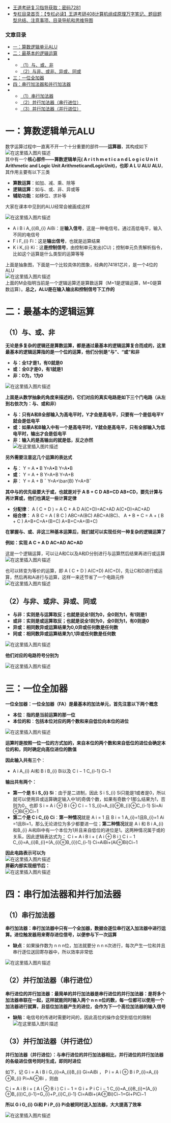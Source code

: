  

- [王道考研复习指导获取：密码7281](https://url18.ctfile.com/f/22722418-803125355-edf378?p=7281)
- [专栏目录首页：【专栏必读】王道考研408计算机组成原理万字笔记、题目题型总结、注意事项、目录导航和思维导图](https://zhangxing-tech.blog.csdn.net/article/details/120664162?spm=1001.2014.3001.5502)

### 文章目录

- [一：算数逻辑单元ALU](#ALU_6)
- [二：最基本的逻辑运算](#_28)
- - [（1）与、或、非](#1_29)
  - [（2）与非、或非、异或、同或](#2_72)
- [三：一位全加器](#_90)
- [四：串行加法器和并行加法器](#_119)
- - [（1）串行加法器](#1_120)
  - [（2）并行加法器（串行进位）](#2_135)
  - [（3）并行加法器（并行进位）](#3_145)

# 一：算数逻辑单元ALU

数字运算过程中一直离不开一个十分重要的部件——**运算器**，其构成如下  
![在这里插入图片描述](https://ziquyun.com/main/csdn/img?url=https%3A%2F%2Fimg-blog.csdnimg.cn%2Fe840466ca8d94b188c0acb269cb6eb22.png%3Fx-oss-process%3Dimage%2Fwatermark%2Ctype_ZmFuZ3poZW5naGVpdGk%2Cshadow_10%2Ctext_aHR0cHM6Ly9ibG9nLmNzZG4ubmV0L3FxXzM5MTgzMDM0%2Csize_16%2Ccolor_FFFFFF%2Ct_70&rfUrl=https%3A%2F%2Fzhangxing-tech.blog.csdn.net%2Farticle%2Fdetails%2F119643250)  
其中有一个**核心部件——算数逻辑单元\( A r i t h m e t i c a n d L o g i c U n i t Arithmetic and Logic Unit ArithmeticandLogicUnit\)，也即 A L U ALU ALU**，其作用主要有以下三类

- **算数运算**：如加、减、乘、除等
- **逻辑运算**：如与、或、非、异或等
- **辅助功能**：如移位、求补等

大家在课本中见到的ALU经常会被画成这样

![在这里插入图片描述](https://ziquyun.com/main/csdn/img?url=https%3A%2F%2Fimg-blog.csdnimg.cn%2F8b7df7c50ebb4e7db86d1e6421bc074c.png%3Fx-oss-process%3Dimage%2Fwatermark%2Ctype_ZmFuZ3poZW5naGVpdGk%2Cshadow_10%2Ctext_aHR0cHM6Ly9ibG9nLmNzZG4ubmV0L3FxXzM5MTgzMDM0%2Csize_16%2Ccolor_FFFFFF%2Ct_70&rfUrl=https%3A%2F%2Fzhangxing-tech.blog.csdn.net%2Farticle%2Fdetails%2F119643250)

- A i B i A\_\{i\}B\_\{i\} Ai​Bi​：是**输入信号**，这是一种电信号。通过高低电平，输入不同的电信号
- F i F\_\{i\} Fi​：这是**输出信号**，也就是运算结果
- K i K\_\{i\} Ki​：这**是控制信号**，由控制单元发出\(CU\)；控制单元负责解析指令，比如这个运算是什么类型的运算等等

上面是抽象图，下面是一个比较具体的图象，经典的74181芯片，是一个4位的ALU  
![在这里插入图片描述](https://ziquyun.com/main/csdn/img?url=https%3A%2F%2Fimg-blog.csdnimg.cn%2Fcc9fda42c8944195b9d714352d1c257e.png%3Fx-oss-process%3Dimage%2Fwatermark%2Ctype_ZmFuZ3poZW5naGVpdGk%2Cshadow_10%2Ctext_aHR0cHM6Ly9ibG9nLmNzZG4ubmV0L3FxXzM5MTgzMDM0%2Csize_16%2Ccolor_FFFFFF%2Ct_70&rfUrl=https%3A%2F%2Fzhangxing-tech.blog.csdn.net%2Farticle%2Fdetails%2F119643250)  
上面的M会指明当前是一个逻辑运算还是算数运算（M=1是逻辑运算，M=0是算数运算）。**总之，ALU是在输入输出和控制信号下工作的**

# 二：最基本的逻辑运算

## （1）与、或、非

**无论是多复杂的逻辑还是算数运算，都是通过最基本的逻辑运算复合而成的，这里最基本的逻辑运算指的是一个位的运算，他们分别是“与”、“或”和非**

- **与：全1才是1，有0就是0**
- **或：全0才是0，有1就是1**
- **非：0为，1为0**

![在这里插入图片描述](https://ziquyun.com/main/csdn/img?url=https%3A%2F%2Fimg-blog.csdnimg.cn%2Fcfd2eb4339f749b784ce6bd3a8ab6b03.png%3Fx-oss-process%3Dimage%2Fwatermark%2Ctype_ZmFuZ3poZW5naGVpdGk%2Cshadow_10%2Ctext_aHR0cHM6Ly9ibG9nLmNzZG4ubmV0L3FxXzM5MTgzMDM0%2Csize_16%2Ccolor_FFFFFF%2Ct_70&rfUrl=https%3A%2F%2Fzhangxing-tech.blog.csdn.net%2Farticle%2Fdetails%2F119643250)

**上面是从数学抽象的角度来描述的，它们对应的真实电路是如下三个门电路（从左到右依次为：与、或和非）**

- **与：只有A和B全部输入为高电平时，Y才会是高电平，只要有一个是低电平Y就会是低电平**
- **或：如果A和B输入中有一个是高电平时，Y就会是高电平，只有全部输入为低电平时，输出才会是低电平**
- **非：输入的是高输出的就是低，反之亦然**  
  ![在这里插入图片描述](https://ziquyun.com/main/csdn/img?url=https%3A%2F%2Fimg-blog.csdnimg.cn%2Fab096a4b82ea4f2b934ce725c9e47655.png&rfUrl=https%3A%2F%2Fzhangxing-tech.blog.csdn.net%2Farticle%2Fdetails%2F119643250)

**另外需要注意这几个运算的表达式**

- **与**： Y = A ▪ B Y=A▪B Y\=A▪B
- **或**： Y = A + B Y=A+B Y\=A+B
- **非**： Y = A + B ˉ Y=A+\\bar\{B\} Y\=A+Bˉ

**其中与的优先级要大于或，也就是对于 A B + C D AB+CD AB+CD，要先计算与再计算或，他们也满足一些计算定律**

- **分配律**： A \( C + D \) = A C + A D A\(C+D\)=AC+AD A\(C+D\)\=AC+AD
- **结合律**： A B C = A \( B C \) ABC=A\(BC\) ABC\=A\(BC\)、 A + B + C = A + \( B + C \) A+B+C=A+\(B+C\) A+B+C\=A+\(B+C\)

**在掌握与、或、非这三种基本运算后，我们就可以实现任何一种复杂的逻辑运算了**

**例如：实现 A C + A D AC+AD AC+AD**

这是一个逻辑运算，可以让A和C以及A和D分别进行与运算然后结果再进行或运算  
![在这里插入图片描述](https://ziquyun.com/main/csdn/img?url=https%3A%2F%2Fimg-blog.csdnimg.cn%2Fe1fc777c2ff340c18fb87e328cd4a312.png%3Fx-oss-process%3Dimage%2Fwatermark%2Ctype_ZmFuZ3poZW5naGVpdGk%2Cshadow_10%2Ctext_aHR0cHM6Ly9ibG9nLmNzZG4ubmV0L3FxXzM5MTgzMDM0%2Csize_16%2Ccolor_FFFFFF%2Ct_70&rfUrl=https%3A%2F%2Fzhangxing-tech.blog.csdn.net%2Farticle%2Fdetails%2F119643250)

也可以转变为等价的运算，即 A \( C + D \) A\(C+D\) A\(C+D\)，先让C和D进行或运算，然后再和A进行与运算，这样一来还节省了一个电路元件  
![在这里插入图片描述](https://ziquyun.com/main/csdn/img?url=https%3A%2F%2Fimg-blog.csdnimg.cn%2F847cb18e63e045e3b4e92aacd7b239e2.png%3Fx-oss-process%3Dimage%2Fwatermark%2Ctype_ZmFuZ3poZW5naGVpdGk%2Cshadow_10%2Ctext_aHR0cHM6Ly9ibG9nLmNzZG4ubmV0L3FxXzM5MTgzMDM0%2Csize_16%2Ccolor_FFFFFF%2Ct_70&rfUrl=https%3A%2F%2Fzhangxing-tech.blog.csdn.net%2Farticle%2Fdetails%2F119643250)

## （2）与非、或非、异或、同或

- **与非：实则是与运算取反；也就是说全1则为0，全0则为1，有1则是1**
- **或非：实则是或运算取反；也就是说全1则为0，全0则为1，有0则是0**
- **异或：相同数异或运算结果为0,0异或任何数是任何数**
- **同或：相同数异或运算结果为1,1异或任何数是任何数**

![在这里插入图片描述](https://ziquyun.com/main/csdn/img?url=https%3A%2F%2Fimg-blog.csdnimg.cn%2F390fbce6492a47fa97d77fd033e8c317.png%3Fx-oss-process%3Dimage%2Fwatermark%2Ctype_ZmFuZ3poZW5naGVpdGk%2Cshadow_10%2Ctext_aHR0cHM6Ly9ibG9nLmNzZG4ubmV0L3FxXzM5MTgzMDM0%2Csize_16%2Ccolor_FFFFFF%2Ct_70&rfUrl=https%3A%2F%2Fzhangxing-tech.blog.csdn.net%2Farticle%2Fdetails%2F119643250)

**他们对应的电路符号分别为**

![在这里插入图片描述](https://ziquyun.com/main/csdn/img?url=https%3A%2F%2Fimg-blog.csdnimg.cn%2F67e1c33414e94b959c938beec0fecdaf.png&rfUrl=https%3A%2F%2Fzhangxing-tech.blog.csdn.net%2Farticle%2Fdetails%2F119643250)

# 三：一位全加器

**一位全加器：一位全加器（FA）是最基本的加法单元，首先注意以下两个概念**

- **本位**：**指的是当前运算的那一位**
- **本位的和**：**包括本位对应的两个数和来自低位向本位的进位**

![在这里插入图片描述](https://ziquyun.com/main/csdn/img?url=https%3A%2F%2Fimg-blog.csdnimg.cn%2F79381420a2e84c388ea5e9c2ac05510a.png%3Fx-oss-process%3Dimage%2Fwatermark%2Ctype_ZmFuZ3poZW5naGVpdGk%2Cshadow_10%2Ctext_aHR0cHM6Ly9ibG9nLmNzZG4ubmV0L3FxXzM5MTgzMDM0%2Csize_16%2Ccolor_FFFFFF%2Ct_70&rfUrl=https%3A%2F%2Fzhangxing-tech.blog.csdn.net%2Farticle%2Fdetails%2F119643250)

**运算时是按照一位一位的方式加的，来自本位的两个数和来自低位的进位会确定本位的和，同时确定向高位进位的数值**

**因此输入共有三个**：

- A i A\_\{i\} Ai​和 B i B\_\{i\} Bi​以及 C i − 1 C\_\{i-1\} Ci−1​

**输出共有两个：**

- **第一个是 S i S\_\{i\} Si​**：由于是二进制，因此 S i S\_\{i\} Si​只能是1或者是0，所以就可以使用异或运算确定输入中1的奇偶个数，如果有奇数个1那么结果为1，否则为0，也即 S i = A i ⊕ B i ⊕ C i − 1 S\_\{i\}=A\_\{i\}⊕B\_\{i\}⊕C\_\{i-1\} Si​\=Ai​⊕Bi​⊕Ci−1​
- **第二个是 C i C\_\{i\} Ci​**：**第一种情况**就是 A i = 1 且 B i = 1 A\_\{i\}=1且B\_\{i\}=1 Ai​\=1且Bi​\=1，那么无论进位为多少都要进一位；**第二种情况**就是 A i 和 B i A\_\{i\}和B\_\{i\} Ai​和Bi​中有一个本位为1并且来自低位的进位是1。这两种情况属于或的关系，因此逻辑表达式为： C i = A i B i + \( A i ⊕ B i \) C i − 1 C\_\{i\}=A\_\{i\}B\_\{i\}+\(A\_\{i\}⊕B\_\{i\}\)C\_\{i-1\} Ci​\=Ai​Bi​+\(Ai​⊕Bi​\)Ci−1​

**因此电路表示可以为**  
![在这里插入图片描述](https://ziquyun.com/main/csdn/img?url=https%3A%2F%2Fimg-blog.csdnimg.cn%2Fa274b57e4004499fb8b9f1c5f2212337.png%3Fx-oss-process%3Dimage%2Fwatermark%2Ctype_ZmFuZ3poZW5naGVpdGk%2Cshadow_10%2Ctext_aHR0cHM6Ly9ibG9nLmNzZG4ubmV0L3FxXzM5MTgzMDM0%2Csize_16%2Ccolor_FFFFFF%2Ct_70&rfUrl=https%3A%2F%2Fzhangxing-tech.blog.csdn.net%2Farticle%2Fdetails%2F119643250)  
**屏蔽内部实现细节后：**  
![在这里插入图片描述](https://ziquyun.com/main/csdn/img?url=https%3A%2F%2Fimg-blog.csdnimg.cn%2F6762c679a60b440193a7c66c909e7bd0.png%3Fx-oss-process%3Dimage%2Fwatermark%2Ctype_ZmFuZ3poZW5naGVpdGk%2Cshadow_10%2Ctext_aHR0cHM6Ly9ibG9nLmNzZG4ubmV0L3FxXzM5MTgzMDM0%2Csize_16%2Ccolor_FFFFFF%2Ct_70&rfUrl=https%3A%2F%2Fzhangxing-tech.blog.csdn.net%2Farticle%2Fdetails%2F119643250)

# 四：串行加法器和并行加法器

## （1）串行加法器

**串行加法器：串行加法器中只有一个全加器，数据会逐位串行送入加法器中进行运算。进位触发器用来寄存进位信号，以便参与下一次运算**

- **缺点**：如果操作数为 n n n位，加法就要分 n n n次进行，每次产生一位和并且串行逐位送回寄存器中，所以效率非常低

![在这里插入图片描述](https://ziquyun.com/main/csdn/img?url=https%3A%2F%2Fimg-blog.csdnimg.cn%2Ff4ff2ad896b5437f849d5c55a7b8b0ae.png%3Fx-oss-process%3Dimage%2Fwatermark%2Ctype_ZmFuZ3poZW5naGVpdGk%2Cshadow_10%2Ctext_aHR0cHM6Ly9ibG9nLmNzZG4ubmV0L3FxXzM5MTgzMDM0%2Csize_16%2Ccolor_FFFFFF%2Ct_70&rfUrl=https%3A%2F%2Fzhangxing-tech.blog.csdn.net%2Farticle%2Fdetails%2F119643250)

## （2）并行加法器（串行进位）

**串行进位的并行加法器：最简单的并行加法器是串行进位的并行加法器：是将多个加法器串联在一起，这样就能同时输入两个 n n n位的数，每一位都可以使用一个加法器进行就算，且低位加法器产生的进位，会作为下一个高位加法器的输入信号**

- **缺陷**：电信号的传递时需要时间的，因此高位的操作会受到低位的限制  
  ![在这里插入图片描述](https://ziquyun.com/main/csdn/img?url=https%3A%2F%2Fimg-blog.csdnimg.cn%2F7d71ee7dd1354ac7bbd51eb2336185ea.png%3Fx-oss-process%3Dimage%2Fwatermark%2Ctype_ZmFuZ3poZW5naGVpdGk%2Cshadow_10%2Ctext_aHR0cHM6Ly9ibG9nLmNzZG4ubmV0L3FxXzM5MTgzMDM0%2Csize_16%2Ccolor_FFFFFF%2Ct_70&rfUrl=https%3A%2F%2Fzhangxing-tech.blog.csdn.net%2Farticle%2Fdetails%2F119643250)

## （3）并行加法器（并行进位）

**并行加法器（并行进位）：与串行进位的并行加法器相比，并行进位的并行加法器的各级进位信号同时生成，即同时进位**

如下，记 G i = A i B i G\_\{i\}=A\_\{i\}B\_\{i\} Gi​\=Ai​Bi​ ， P i = A i ⊕ B i P\_\{i\}=A\_\{i\}⊕B\_\{i\} Pi​\=Ai​⊕Bi​ ，则由

C i = A i B i + \( A i ⊕ B i \) C i − 1 = G i + P i C i − 1 C\_\{i\}=A\_\{i\}B\_\{i\}+\(A\_\{i\}⊕B\_\{i\}\)C\_\{i-1\}=G\_\{i\}+P\_\{i\}C\_\{i-1\} Ci​\=Ai​Bi​+\(Ai​⊕Bi​\)Ci−1​\=Gi​+Pi​Ci−1​

**所以 G i G\_\{i\} Gi​和 P i P\_\{i\} Pi​会被同时送入加法器，大大提高了效率**

![在这里插入图片描述](https://ziquyun.com/main/csdn/img?url=https%3A%2F%2Fimg-blog.csdnimg.cn%2F43c20c8c6379448d96fc3a2e4499da72.png&rfUrl=https%3A%2F%2Fzhangxing-tech.blog.csdn.net%2Farticle%2Fdetails%2F119643250)